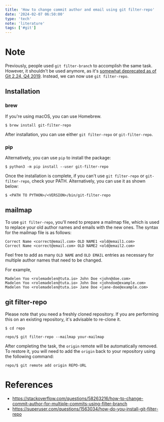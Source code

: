 ```yaml
---
title: 'How to change commit author and email using git filter-repo'
date: '2024-02-07 06:50:00'
type: 'tech'
note: 'literature'
tags: ['#git']
---
```


# Note

Previously, people used `git filter-branch` to accomplish the same task. However, it shouldn't be used anymore, as it's [somewhat deprecated as of Git 2.24, Q4 2019](https://stackoverflow.com/questions/25720268/git-commands-that-could-break-rewrite-the-history/58251653#58251653). Instead, we can now use `git filter-repo`.

## Installation

### brew

If you're using macOS, you can use Homebrew.

```shell
$ brew install git-filter-repo
```

After installation, you can use either `git filter-repo` or `git-filter-repo`.

### pip

Alternatively, you can use `pip` to install the package:

```shell
$ python3 -m pip install --user git-filter-repo
```

Once the installation is complete, if you can't use `git filter-repo` or `git-filter-repo`, check your PATH. Alternatively, you can use it as shown below:

```shell
$ <PATH TO PYTHON>/<VERSION>/bin/git-filter-repo
```

## mailmap

To use `git filter-repo`, you'll need to prepare a mailmap file, which is used to replace your old author names and emails with the new ones. The syntax for the mailmap file is as follows:

```text
Correct Name <correct@email.com> OLD NAME1 <old@email1.com>
Correct Name <correct@email.com> OLD NAME2 <old@email2.com>
```

Feel free to add as many `OLD NAME` and `OLD EMAIL` entries as necessary for multiple author names that need to be changed.

For example,

```text
Madelen Yoo <rolemadelen@tuta.io> John Doe <john@doe.com>
Madelen Yoo <rolemadelen@tuta.io> John Doe <johndoe@example.com>
Madelen Yoo <rolemadelen@tuta.io> Jane Doe <jane-doe@example.com>
```

## git filter-repo

Please note that you need a freshly cloned repository. If you are performing this on an existing repository, it's advisable to re-clone it.

```shell
$ cd repo

repo/$ git filter-repo --mailmap your-mailmap
```

After completing the task, the `origin` remote will be automatically removed. To restore it, you will need to add the `origin` back to your repository using the following command:

```shell
repo/$ git remote add origin REPO-URL
```

# References

- https://stackoverflow.com/questions/58263216/how-to-change-commit-author-for-multiple-commits-using-filter-branch
- https://superuser.com/questions/1563034/how-do-you-install-git-filter-repo

